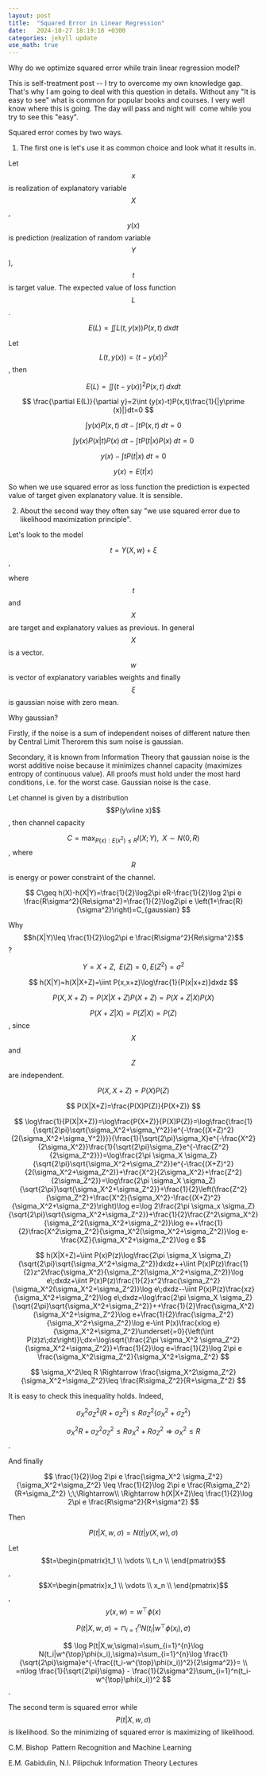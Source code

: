 ```yaml
---
layout: post
title:  "Squared Error in Linear Regression"
date:   2024-10-27 18:19:18 +0300
categories: jekyll update
use_math: true
---
```

Why do we optimize squared error while train linear regression model?

This is self-treatment post -- I try to overcome my own knowledge gap. That's why I am going to deal with this question in details. Without any "It is easy to see" what is common for popular books and courses. I very well know where this is going. The day will pass and night will  come while you try to see this "easy".

Squared error comes by two ways.

1. The first one is let's use it as common choice and look what it results in.

Let $$x$$ is realization of explanatory variable $$X$$, $$y(x)$$ is prediction (realization of random variable $$Y$$), $$t$$ is target value. The expected value of loss function $$L$$.

$$
E(L)=\iint L(t,y(x))P(x,t)\;dxdt
$$

Let $$L(t,y(x))=(t-y(x))^2$$, then

$$
E(L)=\iint(t-y(x))^2P(x,t)\;dxdt
$$

$$
\frac{\partial E(L)}{\partial y}=2\int (y(x)-t)P(x,t)\frac{1}{|y\prime (x)|}dt=0
$$

$$
\int y(x)P(x,t)\;dt-\int tP(x,t)\;dt=0
$$

$$
\int y(x)P(x|t)P(x)\;dt-\int tP(t|x)P(x)\;dt=0
$$

$$
y(x)-\int tP(t|x)\;dt=0
$$

$$
y(x)=E(t|x)
$$

So when we use squared error as loss function the prediction is expected value of target given explanatory value. It is sensible.

2. About the second way they often say "we use squared error due to likelihood maximization principle".

Let's look to the model

$$
t=Y(X,w)+\xi
$$,

where $$t$$ and $$X$$ are target and explanatory values as previous. In general $$X$$ is a vector. $$w$$ is vector of explanatory variables weights and finally $$\xi$$ is gaussian noise with zero mean.

Why gaussian?

Firstly, if the noise is a sum of independent noises of different nature then by Central Limit Therorem this sum noise is gaussian.

Secondary, it is known from Information Theory that gaussian noise is the worst additive noise because it minimizes channel capacity (maximizes entropy of continuous value). All proofs must hold under the most hard conditions, i.e. for the worst case. Gaussian noise is the case.

Let channel is given by a distribution $$P(y\vline x)$$, then channel capacity

$$C=\max_{P(x): E(x^2)\leq R} I(X;Y),\;\;X\sim N(0,R)$$, where $$R$$ is energy or power constraint of the channel.

$$
C\geq h(X)-h(X|Y)=\frac{1}{2}\log2\pi eR-\frac{1}{2}\log 2\pi e \frac{R\sigma^2}{Re\sigma^2}=\frac{1}{2}\log2\pi e \left(1+\frac{R}{\sigma^2}\right)=C_{gaussian}
$$

Why $$h(X|Y)\leq \frac{1}{2}\log2\pi e \frac{R\sigma^2}{Re\sigma^2}$$ ?

$$
Y=X+Z,\;\;E(Z)=0,\; E(Z^2)=\sigma^2
$$

$$
h(X|Y)=h(X|X+Z)=\iint P(x,x+z)\log\frac{1}{P(x|x+z)}dxdz
$$

$$
P(X,X+Z)=P(X|X+Z)P(X+Z)=P(X+Z|X)P(X)
$$

$$P(X+Z|X)=P(Z|X)=P(Z)$$, since $$X$$ and $$Z$$ are independent.

$$
P(X,X+Z)=P(X)P(Z)
$$

$$
P(X|X+Z)=\frac{P(X)P(Z)}{P(X+Z)}
$$

$$
\log\frac{1}{P(X|X+Z)}=\log\frac{P(X+Z)}{P(X)P(Z)}=\log\frac{\frac{1}{\sqrt{2\pi}\sqrt{\sigma_X^2+\sigma_Y^2}}e^{-\frac{(X+Z)^2}{2(\sigma_X^2+\sigma_Y^2)}}}{\frac{1}{\sqrt{2\pi}\sigma_X}e^{-\frac{X^2}{2\sigma_X^2}}\frac{1}{\sqrt{2\pi}\sigma_Z}e^{-\frac{Z^2}{2\sigma_Z^2}}}=\log\frac{2\pi \sigma_X \sigma_Z}{\sqrt{2\pi}\sqrt{\sigma_X^2+\sigma_Z^2}}e^{-\frac{(X+Z)^2}{2(\sigma_X^2+\sigma_Z^2)}+\frac{X^2}{2\sigma_X^2}+\frac{Z^2}{2\sigma_Z^2}}=\log\frac{2\pi \sigma_X \sigma_Z}{\sqrt{2\pi}\sqrt{\sigma_X^2+\sigma_Z^2}}+\frac{1}{2}\left(\frac{Z^2}{\sigma_Z^2}+\frac{X^2}{\sigma_X^2}-\frac{(X+Z)^2}{\sigma_X^2+\sigma_Z^2}\right)\log e=\log 2\frac{2\pi \sigma_x \sigma_Z}{\sqrt{2\pi}\sqrt{\sigma_X^2+\sigma_Z^2}}+\frac{1}{2}\frac{Z^2\sigma_X^2}{\sigma_Z^2(\sigma_X^2+\sigma_Z^2)}\log e++\frac{1}{2}\frac{X^2\sigma_Z^2}{\sigma_X^2(\sigma_X^2+\sigma_Z^2)}\log e-\frac{XZ}{\sigma_X^2+\sigma_Z^2}\log e
$$

$$
h(X|X+Z)=\iint P(x)P(z)\log\frac{2\pi \sigma_X \sigma_Z}{\sqrt{2\pi}\sqrt{\sigma_X^2+\sigma_Z^2}}dxdz++\iint P(x)P(z)\frac{1}{2}z^2\frac{\sigma_X^2}{\sigma_Z^2(\sigma_X^2+\sigma_Z^2)}\log e\;dxdz+\iint P(x)P(z)\frac{1}{2}x^2\frac{\sigma_Z^2}{\sigma_X^2(\sigma_X^2+\sigma_Z^2)}\log e\;dxdz--\iint P(x)P(z)\frac{xz}{\sigma_X^2+\sigma_Z^2}\log e\;dxdz=\log\frac{2\pi \sigma_X \sigma_Z}{\sqrt{2\pi}\sqrt{\sigma_X^2+\sigma_Z^2}}++\frac{1}{2}\frac{\sigma_X^2}{\sigma_X^2+\sigma_Z^2}\log e+\frac{1}{2}\frac{\sigma_Z^2}{\sigma_X^2+\sigma_Z^2}\log e-\int P(x)\frac{xlog e}{\sigma_X^2+\sigma_Z^2}\underset{=0}{\left(\int P(z)z\;dz\right)}\;dx=\log\sqrt{\frac{2\pi \sigma_X^2 \sigma_Z^2}{\sigma_X^2+\sigma_Z^2}}+\frac{1}{2}\log e=\frac{1}{2}\log 2\pi e \frac{\sigma_X^2\sigma_Z^2}{\sigma_X^2+\sigma_Z^2}
$$

$$
\sigma_X^2\leq R \Rightarrow \frac{\sigma_X^2\sigma_Z^2}{\sigma_X^2+\sigma_Z^2}\leq \frac{R\sigma_Z^2}{R+\sigma_Z^2}
$$

It is easy to check this inequality holds. Indeed,

$$
\sigma_X^2\sigma_Z^2(R+\sigma_Z^2)\leq R\sigma_Z^2(\sigma_X^2+\sigma_Z^2)
$$

$$
\sigma_X^2 R +\sigma_Z^2 \sigma_Z^2 \leq R\sigma_X^2 + R\sigma_Z^2 \Rightarrow \sigma_X^2 \leq R
$$.

And finally

$$
\frac{1}{2}\log 2\pi e \frac{\sigma_X^2 \sigma_Z^2}{\sigma_X^2+\sigma_Z^2} \leq \frac{1}{2}\log 2\pi e \frac{R\sigma_Z^2}{R+\sigma_Z^2} \;\;\Rightarrow\\ \Rightarrow h(X|X+Z)\leq \frac{1}{2}\log 2\pi e \frac{R\sigma^2}{R+\sigma^2}
$$

Then

$$
P(t|X,w,\sigma)=N(t|y(X,w),\sigma)
$$

Let $$t=\begin{pmatrix}t_1 \\ \vdots \\ t_n \\ \end{pmatrix}$$,  $$X=\begin{pmatrix}x_1 \\ \vdots \\ x_n \\ \end{pmatrix}$$, $$y(x,w)=w^\top \phi(x)$$

$$P(t|X,w,\sigma)=\sqcap_{i=1}^{n}N(t_i|w^{\top}\phi(x_i),\sigma)$$

$$
\log P(t|X,w,\sigma)=\sum_{i=1}^{n}\log N(t_i|w^{\top}\phi(x_i),\sigma)=\sum_{i=1}^{n}\log \frac{1}{\sqrt{2\pi}\sigma}e^{-\frac{(t_i-w^{\top}\phi(x_i))^2}{2\sigma^2}}= \\ =n\log \frac{1}{\sqrt{2\pi}\sigma} - \frac{1}{2\sigma^2}\sum_{i=1}^n(t_i-w^{\top}\phi(x_i))^2
$$.

The second term is squared error while $$P(t|X,w,\sigma)$$ is likelihood. So the minimizing of squared error is maximizing of likelihood.




C.M. Bishop  Pattern Recognition and Machine Learning

E.M. Gabidulin, N.I. Pilipchuk Information Theory Lectures

